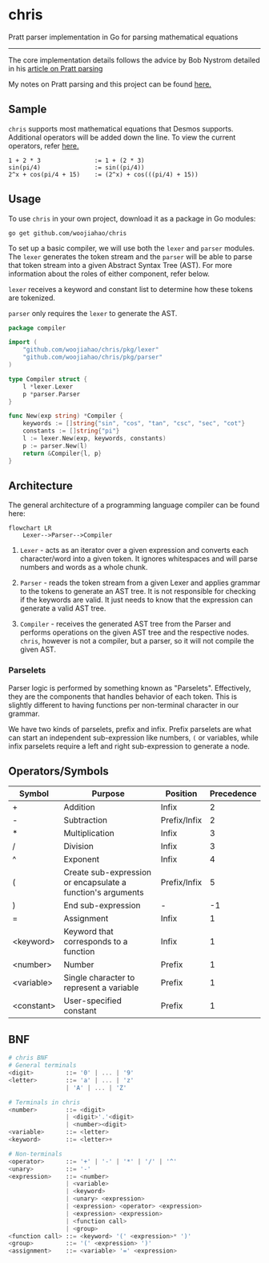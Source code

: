 # chris

Pratt parser implementation in Go for parsing mathematical equations

---

The core implementation details follows the advice by
Bob Nystrom detailed in
his [article on Pratt parsing](http://journal.stuffwithstuff.com/2011/03/19/pratt-parsers-expression-parsing-made-easy/)

My notes on Pratt parsing and this project can be
found [here.](https://woojiahao.notion.site/Pratt-Parsing-Notes-a3ccdbc32a424be6bcf67f52769ebd94)

## Sample

`chris` supports most mathematical equations that Desmos supports. Additional operators will be added down the line. To
view the current operators, refer [here.](#operatorssymbols)

```text
1 + 2 * 3               := 1 + (2 * 3)
sin(pi/4)               := sin((pi/4))
2^x + cos(pi/4 + 15)    := (2^x) + cos(((pi/4) + 15))
```

## Usage

To use `chris` in your own project, download it as a package in Go modules:

```command
go get github.com/woojiahao/chris
```

To set up a basic compiler, we will use both the `lexer` and `parser` modules. The `lexer` generates the token stream
and the `parser` will be able to parse that token stream into a given Abstract Syntax Tree (AST). For more information
about the roles of either component, refer below.

`lexer` receives a keyword and constant list to determine how these tokens are tokenized.

`parser` only requires the `lexer` to generate the AST.

```go
package compiler

import (
	"github.com/woojiahao/chris/pkg/lexer"
	"github.com/woojiahao/chris/pkg/parser"
)

type Compiler struct {
	l *lexer.Lexer
	p *parser.Parser
}

func New(exp string) *Compiler {
	keywords := []string{"sin", "cos", "tan", "csc", "sec", "cot"}
	constants := []string{"pi"}
	l := lexer.New(exp, keywords, constants)
	p := parser.New(l)
	return &Compiler{l, p}
}
```

## Architecture

The general architecture of a programming language compiler can be found here:

```mermaid
flowchart LR
    Lexer-->Parser-->Compiler
```

1. `Lexer` - acts as an iterator over a given expression and converts each character/word into a given token. It ignores
   whitespaces and will parse numbers and words as a whole chunk.

2. `Parser` - reads the token stream from a given Lexer and applies grammar to the tokens to generate an AST tree. It is
   not responsible for checking if the keywords are valid. It just needs to know that the expression can generate a
   valid AST tree.

3. `Compiler` - receives the generated AST tree from the Parser and performs operations on the given AST tree and the
   respective nodes. `chris`, however is not a compiler, but a parser, so it will not compile the given AST.

### Parselets

Parser logic is performed by something known as "Parselets". Effectively, they are the components that handles behavior
of each token. This is slightly different to having functions per non-terminal character in our grammar.

We have two kinds of parselets, prefix and infix. Prefix parselets are what can start an independent sub-expression like
numbers, `(` or variables, while infix parselets require a left and right sub-expression to generate a node.

## Operators/Symbols

| Symbol      | Purpose                                                     | Position     | Precedence |
|-------------|-------------------------------------------------------------|--------------|------------|
| +           | Addition                                                    | Infix        | 2          |
| -           | Subtraction                                                 | Prefix/Infix | 2          |
| *           | Multiplication                                              | Infix        | 3          |
| /           | Division                                                    | Infix        | 3          |
| ^           | Exponent                                                    | Infix        | 4          |
| (           | Create sub-expression or encapsulate a function's arguments | Prefix/Infix | 5          |
| )           | End sub-expression                                          | -            | -1         |
| =           | Assignment                                                  | Infix        | 1          |
| \<keyword>  | Keyword that corresponds to a function                      | Infix        | 1          |
| \<number>   | Number                                                      | Prefix       | 1          |
| \<variable> | Single character to represent a variable                    | Prefix       | 1          |
| \<constant> | User-specified constant                                     | Prefix       | 1          |

## BNF

```elixir
# chris BNF
# General terminals
<digit>         ::= '0' | ... | '9'
<letter>        ::= 'a' | ... | 'z'
                | 'A' | ... | 'Z'

# Terminals in chris
<number>        ::= <digit> 
                | <digit>'.'<digit>
                | <number><digit>
<variable>      ::= <letter>
<keyword>       ::= <letter>+

# Non-terminals
<operator>      ::= '+' | '-' | '*' | '/' | '^'
<unary>         ::= '-'
<expression>    ::= <number>
                | <variable>
                | <keyword> 
                | <unary> <expression> 
                | <expression> <operator> <expression> 
                | <expression> <expression> 
                | <function call> 
                | <group>
<function call> ::= <keyword> '(' <expression>* ')'
<group>         ::= '(' <expression> ')'
<assignment>    ::= <variable> '=' <expression>
```